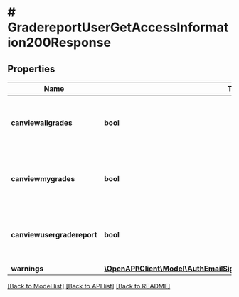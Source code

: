 # # GradereportUserGetAccessInformation200Response

## Properties

Name | Type | Description | Notes
------------ | ------------- | ------------- | -------------
**canviewallgrades** | **bool** | Whether the user can view all users grades in the course. | [default to null]
**canviewmygrades** | **bool** | Whether the user can view his grades in the course. | [default to null]
**canviewusergradereport** | **bool** | Whether the user can view the user grade report. | [default to null]
**warnings** | [**\OpenAPI\Client\Model\AuthEmailSignupUser200ResponseWarningsInner[]**](AuthEmailSignupUser200ResponseWarningsInner.md) |  | [optional]

[[Back to Model list]](../../README.md#models) [[Back to API list]](../../README.md#endpoints) [[Back to README]](../../README.md)
